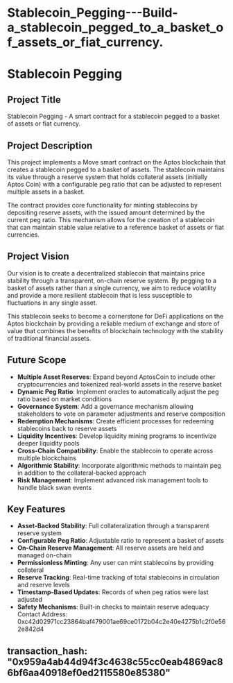 # Stablecoin_Pegging---Build-a_stablecoin_pegged_to_a_basket_of_assets_or_fiat_currency.
# Stablecoin Pegging

## Project Title
Stablecoin Pegging - A smart contract for a stablecoin pegged to a basket of assets or fiat currency.

## Project Description
This project implements a Move smart contract on the Aptos blockchain that creates a stablecoin pegged to a basket of assets. The stablecoin maintains its value through a reserve system that holds collateral assets (initially Aptos Coin) with a configurable peg ratio that can be adjusted to represent multiple assets in a basket.

The contract provides core functionality for minting stablecoins by depositing reserve assets, with the issued amount determined by the current peg ratio. This mechanism allows for the creation of a stablecoin that can maintain stable value relative to a reference basket of assets or fiat currencies.

## Project Vision
Our vision is to create a decentralized stablecoin that maintains price stability through a transparent, on-chain reserve system. By pegging to a basket of assets rather than a single currency, we aim to reduce volatility and provide a more resilient stablecoin that is less susceptible to fluctuations in any single asset.

This stablecoin seeks to become a cornerstone for DeFi applications on the Aptos blockchain by providing a reliable medium of exchange and store of value that combines the benefits of blockchain technology with the stability of traditional financial assets.

## Future Scope
- **Multiple Asset Reserves**: Expand beyond AptosCoin to include other cryptocurrencies and tokenized real-world assets in the reserve basket
- **Dynamic Peg Ratio**: Implement oracles to automatically adjust the peg ratio based on market conditions
- **Governance System**: Add a governance mechanism allowing stakeholders to vote on parameter adjustments and reserve composition
- **Redemption Mechanisms**: Create efficient processes for redeeming stablecoins back to reserve assets
- **Liquidity Incentives**: Develop liquidity mining programs to incentivize deeper liquidity pools
- **Cross-Chain Compatibility**: Enable the stablecoin to operate across multiple blockchains
- **Algorithmic Stability**: Incorporate algorithmic methods to maintain peg in addition to the collateral-backed approach
- **Risk Management**: Implement advanced risk management tools to handle black swan events

## Key Features
- **Asset-Backed Stability**: Full collateralization through a transparent reserve system
- **Configurable Peg Ratio**: Adjustable ratio to represent a basket of assets
- **On-Chain Reserve Management**: All reserve assets are held and managed on-chain
- **Permissionless Minting**: Any user can mint stablecoins by providing collateral
- **Reserve Tracking**: Real-time tracking of total stablecoins in circulation and reserve levels
- **Timestamp-Based Updates**: Records of when peg ratios were last adjusted
- **Safety Mechanisms**: Built-in checks to maintain reserve adequacy
  Contact Address: 0xc42d02971cc23864baf479001ae69ce0172b04c2e40e4275b1c2f0e562e842d4
## transaction_hash: "0x959a4ab44d94f3c4638c55cc0eab4869ac86bf6aa40918ef0ed2115580e85380"
